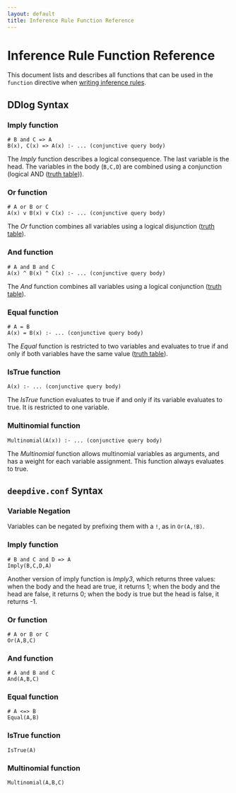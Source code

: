 ```yaml
---
layout: default
title: Inference Rule Function Reference
---
```


# Inference Rule Function Reference

This document lists and describes all functions that can be used in the
`function` directive when [writing inference rules](inference_rules.md).

## DDlog Syntax

### Imply function

    # B and C => A
    B(x), C(x) => A(x) :- ... (conjunctive query body)

The *Imply* function describes a logical consequence. The last variable is the
head. The variables in the body (`B,C,D`) are combined using a conjunction
(logical AND ([truth table](http://en.wikipedia.org/wiki/Truth_table#Logical_implication))).

### Or function

    # A or B or C
    A(x) v B(x) v C(x) :- ... (conjunctive query body)

The *Or* function combines all variables using a logical disjunction ([truth
table](http://en.wikipedia.org/wiki/Truth_table#Logical_disjunction)).

### And function

    # A and B and C
    A(x) ^ B(x) ^ C(x) :- ... (conjunctive query body)

The *And* function combines all variables using a logical conjunction ([truth
table](http://en.wikipedia.org/wiki/Truth_table#Logical_conjunction)).

### Equal function

    # A = B
    A(x) = B(x) :- ... (conjunctive query body)

The *Equal* function is restricted to two variables and evaluates to true if and
only if both variables have the same value ([truth
table](http://en.wikipedia.org/wiki/Truth_table#Logical_equality)).

### IsTrue function

    A(x) :- ... (conjunctive query body)

The *IsTrue* function evaluates to true if and only if its variable evaluates to
true. It is restricted to one variable.

### Multinomial function

    Multinomial(A(x)) :- ... (conjunctive query body)


The *Multinomial* function allows multinomial variables as arguments, and
has a weight for each variable assignment. This function always evaluates to true.

## `deepdive.conf` Syntax

### Variable Negation
Variables can be negated by prefixing them with a `!`, as in `Or(A,!B)`.

### Imply function

    # B and C and D => A
    Imply(B,C,D,A)

Another version of imply function is *Imply3*, which returns three values:
when the body and the head are true, it returns 1; when the body and the head are false, it returns 0; when the body is true but the head is false, it returns -1.

### Or function

    # A or B or C
    Or(A,B,C)

### And function

    # A and B and C
    And(A,B,C)

### Equal function

    # A <=> B
    Equal(A,B)

### IsTrue function

    IsTrue(A)

### Multinomial function

    Multinomial(A,B,C)
